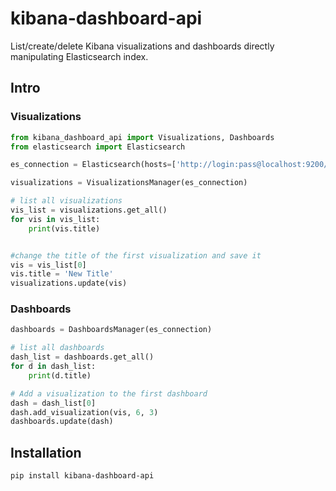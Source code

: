 # kibana-dashboard-api
List/create/delete Kibana visualizations and dashboards directly manipulating Elasticsearch index.

## Intro

### Visualizations

```python
from kibana_dashboard_api import Visualizations, Dashboards
from elasticsearch import Elasticsearch

es_connection = Elasticsearch(hosts=['http://login:pass@localhost:9200/'])

visualizations = VisualizationsManager(es_connection)

# list all visualizations
vis_list = visualizations.get_all()
for vis in vis_list:
    print(vis.title)


#change the title of the first visualization and save it
vis = vis_list[0]
vis.title = 'New Title'
visualizations.update(vis)

```

### Dashboards

```python
dashboards = DashboardsManager(es_connection)

# list all dashboards
dash_list = dashboards.get_all()
for d in dash_list:
    print(d.title)

# Add a visualization to the first dashboard
dash = dash_list[0]
dash.add_visualization(vis, 6, 3)
dashboards.update(dash)
```

## Installation

``` 
pip install kibana-dashboard-api
```


